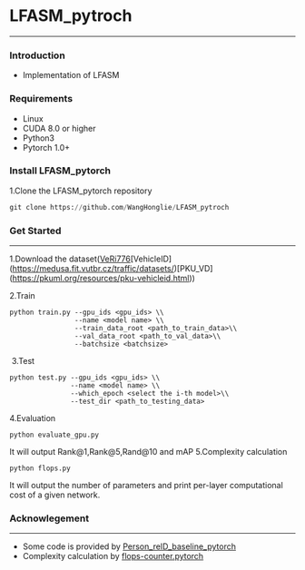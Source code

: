 # LFASM_pytroch
---
### Introduction

- Implementation of LFASM

### Requirements

- Linux
- CUDA 8.0 or higher
- Python3
- Pytorch 1.0+

### Install LFASM_pytorch

1.Clone the LFASM_pytorch repository

```python
git clone https://github.com/WangHonglie/LFASM_pytroch
```

### Get Started

---

1.Download the dataset([VeRi776](https://github.com/VehicleReId/VeRidataset)\[VehicleID](https://medusa.fit.vutbr.cz/traffic/datasets/)\[PKU_VD](https://pkuml.org/resources/pku-vehicleid.html))

2.Train

```
python train.py --gpu_ids <gpu_ids> \\
				--name <model name> \\
				--train_data_root <path_to_train_data>\\
				--val_data_root <path_to_val_data>\\
				--batchsize <batchsize>
```

​	3.Test 

```
python test.py --gpu_ids <gpu_ids> \\
			   --name <model name> \\
			   --which_epoch <select the i-th model>\\
			   --test_dir <path_to_testing_data>
```

4.Evaluation

```
python evaluate_gpu.py
```
It will output Rank@1,Rank@5,Rand@10 and mAP
5.Complexity calculation
```
python flops.py
```
It will output the number of parameters and print per-layer computational cost of a given network.



### Acknowlegement

---

- Some code is provided by [Person_reID_baseline_pytorch](https://github.com/layumi/Person_reID_baseline_pytorch)
- Complexity calculation by [flops-counter.pytorch](https://github.com/sovrasov/flops-counter.pytorch)
